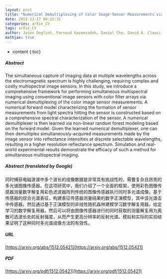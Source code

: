 ```yaml
---
layout: post
title: "Numerical Demultiplexing of Color Image Sensor Measurements via Non-linear Random Forest Modeling"
date: 2015-12-17 00:22:32
categories: arXiv_CV
tags: arXiv_CV
author: Jason Deglint, Farnoud Kazemzadeh, Daniel Cho, David A. Clausi, Alexander Wong
mathjax: true
---
```


* content
{:toc}

##### Abstract
The simultaneous capture of imaging data at multiple wavelengths across the electromagnetic spectrum is highly challenging, requiring complex and costly multispectral image sensors. In this study, we introduce a comprehensive framework for performing simultaneous multispectral imaging using conventional image sensors with color filter arrays via numerical demultiplexing of the color image sensor measurements. A numerical forward model characterizing the formation of sensor measurements from light spectra hitting the sensor is constructed based on a comprehensive spectral characterization of the sensor. A numerical demultiplexer is then learned via non-linear random forest modeling based on the forward model. Given the learned numerical demultiplexer, one can then demultiplex simultaneously-acquired measurements made by the image sensor into reflectance intensities at discrete selectable wavelengths, resulting in a higher resolution reflectance spectrum. Simulation and real-world experimental results demonstrate the efficacy of such a method for simultaneous multispectral imaging.

##### Abstract (translated by Google)
同时捕获电磁波谱中多个波长的成像数据是非常具有挑战性的，需要复杂且昂贵的多光谱图像传感器。在这项研究中，我们介绍了一个全面的框架，使用彩色图像传感器测量数字解复用彩色滤波器阵列传统的图像传感器执行同时多光谱成像。基于传感器的综合光谱表征，构建表征传感器测量结果的数字正演模型，其中该光谱击中传感器。然后通过基于正演模型的非线性随机森林建模学习数字解复用器。给定学习的数字解复用器，然后可以将由图像传感器进行的同时获取的测量解复用为离散可选波长处的反射强度，从而产生更高分辨率的反射光谱。模拟和实际的实验结果证明了这种同时多光谱成像方法的有效性。

##### URL
[https://arxiv.org/abs/1512.05421](https://arxiv.org/abs/1512.05421)

##### PDF
[https://arxiv.org/pdf/1512.05421](https://arxiv.org/pdf/1512.05421)

